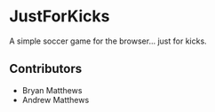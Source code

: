 # JustForKicks 

A simple soccer game for the browser... just for kicks.

Contributors
------------

* Bryan Matthews
* Andrew Matthews

